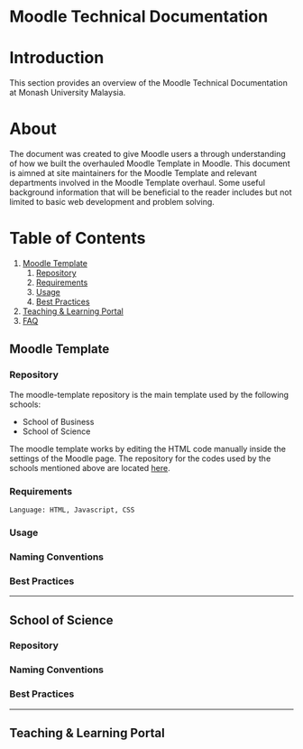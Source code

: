 # Moodle Technical Documentation

# Introduction
This section provides an overview of the Moodle Technical Documentation at Monash University Malaysia.

# About
The document was created to give Moodle users a through understanding of how we built the overhauled Moodle Template in Moodle. This document is aimned at site maintainers for the Moodle Template and relevant departments involved in the Moodle Template overhaul. Some useful background information that will be beneficial to the reader includes but not limited to basic web development and problem solving. 

# Table of Contents
1. [Moodle Template](#moodle-template)
    1. [Repository](#moodle-template-repo)
    2. [Requirements](#moodle-template-req)
    3. [Usage](#moodle-template-use)
    4. [Best Practices](#moodle-template-bp)
2. [Teaching & Learning Portal](#t&l)
3. [FAQ](#FAQ)

## Moodle Template <a name="moodle-template"></a>

### Repository <a name="moodle-template-repo"></a>
The moodle-template repository is the main template used by the following schools:
- School of Business
- School of Science

The moodle template works by editing the HTML code manually inside the settings of the Moodle page. The repository for the codes used by the schools mentioned above are located [here](https://github.com/MUM-MIH/moodle-template).

### Requirements <a name="moodle-template-req"></a>
```
Language: HTML, Javascript, CSS
```

### Usage <a name="moodle-template-use"></a>

### Naming Conventions 

### Best Practices

---

## School of Science <a name="#sos"></a>

### Repository

### Naming Conventions

### Best Practices

---

## Teaching & Learning Portal <a name="t&l"></a>

